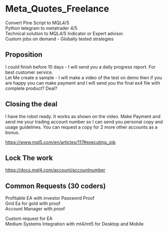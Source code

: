 # Meta_Quotes_Freelance
Convert Pine Script to MQL4/5
</br>
Python telegram to metatrader 4/5
</br>
Technical solution to MQL4/5 Indicator or Expert advisor.
</br>
Custom jobs on demand - Globally tested strategies


<h2>Proposition</h2>

I could finish before 10 days - I will send you a daily progress report. For best customer service.
</br>
Let Me create a sample - I will make a video of the test on demo then if you are happy you can make payment and I will send you the final ex4 file with complete product?
Deal?

<h2>Closing the deal</h2>


I have the robot ready. It works as shown on the video.  Make Payment and send me your trading account number so I can send you personal copy and usage guidelines.  You can request a copy for 2 more other accounts as a bonus.


https://www.mql5.com/en/articles/117#executing_job


<h2>Lock The work</h2>

https://docs.mql4.com/account/accountnumber

<h2>Common Requests (30 coders)</h2>
Profitable EA with investor Password Proof</br>
Grid Ea for gold with proof</br>
Account Manager with proof</br>

Custom request for EA</br>
Medium Systems Integration with mt4/mt5 for Desktop and Mobile</br>


